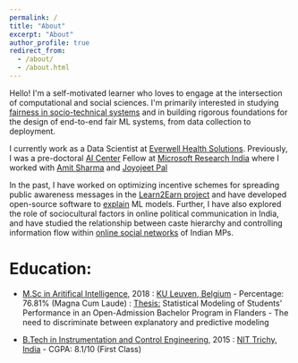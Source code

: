 ```yaml
---
permalink: /
title: "About"
excerpt: "About"
author_profile: true
redirect_from: 
  - /about/
  - /about.html
---
```


Hello! I'm a self-motivated learner who loves to engage at the intersection of computational and social sciences. I'm primarily interested in studying [fairness in socio-technical systems](http://sorelle.friedler.net/papers/sts_fat2019.pdf) and in building rigorous foundations for the design of end-to-end fair ML systems, from data collection to deployment. 
 
I currently work as a Data Scientist at [Everwell Health Solutions](https://www.everwell.org/). Previously, I was a pre-doctoral [AI Center](https://www.microsoft.com/en-us/research/group/scai/) Fellow at [Microsoft Research India](https://www.microsoft.com/en-us/research/lab/microsoft-research-india/) where I worked with [Amit Sharma](http://www.amitsharma.in/) and [Joyojeet Pal](http://joyojeet.people.si.umich.edu/) 

In the past, I have worked on optimizing incentive schemes for spreading public awareness messages in the [Learn2Earn project](https://www.microsoft.com/en-us/research/project/learn2earn/#!publications) and have developed open-source software to [explain](https://github.com/interpretml/DiCE) ML models. Further, I have also explored the role of sociocultural factors in online political communication in India, and have studied the relationship between caste hierarchy and controlling information flow within [online social networks](https://www.microsoft.com/en-us/research/project/social-media-and-society/#!publications) of Indian MPs.

# Education:
* [M.Sc in Aritifical Intelligence](https://wms.cs.kuleuven.be/cs/studeren/master-artificial-intelligence), 2018
:   [KU Leuven, Belgium](https://www.kuleuven.be/english/) - Percentage: 76.81%  (Magna Cum Laude)
:   [Thesis:](https://raam93.github.io/files/masterthesis_ramaravind.pdf) Statistical Modeling of Students’ Performance in an Open-Admission Bachelor Program in Flanders - The need to discriminate between explanatory and predictive modeling

* [B.Tech in Instrumentation and Control Engineering](https://www.nitt.edu/home/academics/departments/ice/), 2015
:   [NIT Trichy, India](https://www.nitt.edu/) - CGPA: 8.1/10 (First Class)
